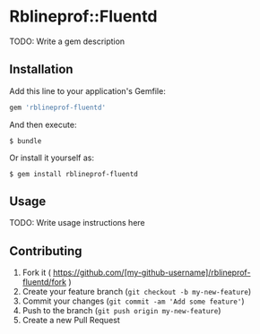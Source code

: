# Rblineprof::Fluentd

TODO: Write a gem description

## Installation

Add this line to your application's Gemfile:

```ruby
gem 'rblineprof-fluentd'
```

And then execute:

    $ bundle

Or install it yourself as:

    $ gem install rblineprof-fluentd

## Usage

TODO: Write usage instructions here

## Contributing

1. Fork it ( https://github.com/[my-github-username]/rblineprof-fluentd/fork )
2. Create your feature branch (`git checkout -b my-new-feature`)
3. Commit your changes (`git commit -am 'Add some feature'`)
4. Push to the branch (`git push origin my-new-feature`)
5. Create a new Pull Request
